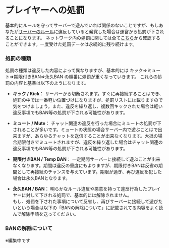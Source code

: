 # プレイヤーへの処罰

基本的にルールを守ってサーバーで遊んでいれば関係のないことですが、もしあなたが[サーバーのルール](rules.md)に違反していると発覚した場合は運営から処罰が下されることになります。  ネットワーク内の処罰に関しては全て[こちら](https://punish.lucknetwork.jp/)から確認することができます。一度受けた処罰データは永続的に残り続けます。

### 処罰の種類
処罰の種類は違反した内容によって異なりますが、基本的には キック⇒ミュート⇒期限付きBAN⇒永久BAN の順番に処罰が重くなっていきます。  これらの処罰の内容と基準は以下のようになります。  


* **キック / Kick**： サーバーから切断されます。すぐに再接続することはでき、処罰の中では一番軽い位置づけになりますが、処罰リストには載りますので気をつけましょう。また、違反を繰り返し、複数回キックされた場合は軽い違反事項でもBAN等の処罰が下される可能性があります。  

* **ミュート / Mute**： チャット関連の違反を行った場合にミュートの処罰が下されることが多いです。ミュートの状態の場合サーバー内で遊ぶことはで出来ますが、あらゆるチャットを送信することが出来なくなります。大抵の場合期限付きでミュートされますが、違反を繰り返した場合はチャット関連の違反事項でもBAN等の処罰が下される可能性があります。  

* **期限付きBAN / Temp BAN**： 一定期間サーバーに接続して遊ぶことが出来なくなります。期間は違反の重度にもよりますが、期限付きBANは反省の期間として再接続のチャンスを与えています。期限が過ぎ、再び違反を犯した場合は永久BANとなります。  

* **永久BAN / BAN**： 明らかなルール違反や悪意を持って違反行為したプレイヤーに対して下される処罰で、基本的には解除されません。  
もし、処罰を下された事項について反省し、再びサーバーに接続して遊びたいという場合は以下の「BANの解除について」に記載されてる内容をよく読んで解除申請を送ってください。


### BANの解除について
※編集中です
